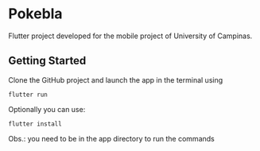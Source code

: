 # Pokebla

Flutter project developed for the mobile project of University of Campinas.

## Getting Started

Clone the GitHub project and launch the app in the terminal using
```
flutter run
```

Optionally you can use:
```
flutter install
```
Obs.: you need to be in the app directory to run the commands
